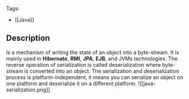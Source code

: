Tags: 
- [[Java]]
## Description 
Is a mechanism of writing the state of an object into a byte-stream. It is mainly used in **Hibernate**, **RMI**, **JPA**, **EJB**, and JVMs technologies. 
The reverse operation of serialization is called deserialization where byte-stream is converted into an object. The serialization and deserialization process is platform-independent, it means you can serialize an object on one platform and deserialize it on a different platform.
![[java-serialization.png]]
